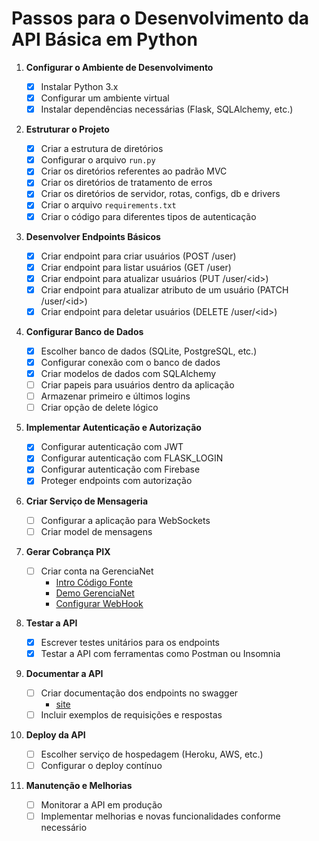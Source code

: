 # Passos para o Desenvolvimento da API Básica em Python

1. **Configurar o Ambiente de Desenvolvimento**

   - [x] Instalar Python 3.x
   - [x] Configurar um ambiente virtual
   - [x] Instalar dependências necessárias (Flask, SQLAlchemy, etc.)

2. **Estruturar o Projeto**

   - [x] Criar a estrutura de diretórios
   - [x] Configurar o arquivo `run.py`
   - [x] Criar os diretórios referentes ao padrão MVC
   - [x] Criar os diretórios de tratamento de erros
   - [x] Criar os diretórios de servidor, rotas, configs, db e drivers
   - [x] Criar o arquivo `requirements.txt`
   - [x] Criar o código para diferentes tipos de autenticação

3. **Desenvolver Endpoints Básicos**

   - [x] Criar endpoint para criar usuários (POST /user)
   - [x] Criar endpoint para listar usuários (GET /user)
   - [x] Criar endpoint para atualizar usuários (PUT /user/\<id>)
   - [x] Criar endpoint para atualizar atributo de um usuário (PATCH /user/\<id>)
   - [x] Criar endpoint para deletar usuários (DELETE /user/\<id>)

4. **Configurar Banco de Dados**

   - [x] Escolher banco de dados (SQLite, PostgreSQL, etc.)
   - [x] Configurar conexão com o banco de dados
   - [x] Criar modelos de dados com SQLAlchemy
   - [ ] Criar papeis para usuários dentro da aplicação
   - [ ] Armazenar primeiro e últimos logins
   - [ ] Criar opção de delete lógico

5. **Implementar Autenticação e Autorização**

   - [x] Configurar autenticação com JWT
   - [x] Configurar autenticação com FLASK_LOGIN
   - [x] Configurar autenticação com Firebase
   - [x] Proteger endpoints com autorização

6. **Criar Serviço de Mensageria**

   - [ ] Configurar a aplicação para WebSockets
   - [ ] Criar model de mensagens

7. **Gerar Cobrança PIX**

   - [ ] Criar conta na GerenciaNet
     - [Intro Código Fonte](https://www.youtube.com/watch?v=BRzi0rDhhCc)
     - [Demo GerenciaNet](https://www.youtube.com/watch?v=oyQ8jK24IWg)
     - [Configurar WebHook](https://www.youtube.com/watch?v=aYBgHhFDk6o)

8. **Testar a API**

   - [x] Escrever testes unitários para os endpoints
   - [x] Testar a API com ferramentas como Postman ou Insomnia

9. **Documentar a API**

   - [ ] Criar documentação dos endpoints no swagger
     - [site](https://editor.swagger.io/)
   - [ ] Incluir exemplos de requisições e respostas

10. **Deploy da API**

    - [ ] Escolher serviço de hospedagem (Heroku, AWS, etc.)
    - [ ] Configurar o deploy contínuo

11. **Manutenção e Melhorias**

    - [ ] Monitorar a API em produção
    - [ ] Implementar melhorias e novas funcionalidades conforme necessário

